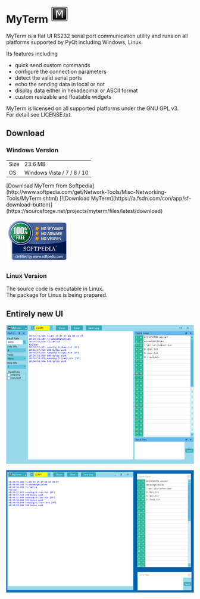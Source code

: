 # MyTerm ![logo](res/MyTerm/48.png)   
MyTerm is a flat UI RS232 serial port communication utility and runs on all platforms supported by PyQt including Windows, Linux.

Its features including  
* quick send custom commands  
* configure the connection parameters  
* detect the valid serial ports  
* echo the sending data in local or not  
* display data either in hexadecimal or ASCII format  
* custom resizable and floatable widgets  
  
MyTerm is licensed on all supported platforms under the GNU GPL v3.  
For detail see LICENSE.txt. 

## Download
### Windows Version
<table>
   <tr>
      <td>Size</td>
      <td>23.6 MB</td>
   </tr>
   <tr>
      <td>OS</td>
      <td>Windows Vista / 7 / 8 / 10</td>
   </tr>
</table>
[Download MyTerm from Softpedia](http://www.softpedia.com/get/Network-Tools/Misc-Networking-Tools/MyTerm.shtml)  
[![Download MyTerm](https://a.fsdn.com/con/app/sf-download-button)](https://sourceforge.net/projects/myterm/files/latest/download)

[![ ](doc/softpedia_free_award_f.gif "")](http://www.softpedia.com/progClean/MyTerm-Clean-242031.html)

### Linux Version
The source code is executable in Linux.  
The package for Linux is being prepared.  


## Entirely new UI
![main window](doc/main_window.png "main window")

![floatable windows](doc/floatable_windows.png "floatable windows")
